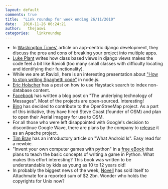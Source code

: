 ```yaml
---
layout: default
comments: true
title:  "Link roundup for week ending 26/11/2010"
date:   2010-11-26 06:24:21
author:   thejaswi
categories:   linkroundup
---
```


-   In [Washington
    Times\'](http://opensource.washingtontimes.com/blog/2010/nov/23/app-centric-django-development-part-1-introduction/)
    article on app-centric django development, they discuss the pros and
    cons of breaking your project into multiple apps.
-   [Luke
    Plant](http://lukeplant.me.uk/blog/posts/class-based-views-and-dry-ravioli/)
    writes how class based views in django views makes the code feel a
    bit like Ravioli (too many small classes with difficulty locating
    and identifying their functionality).
-   While we are at Ravioli, here is an interesting presentation about
    [\"How to stop writing Spaghetti
    code\"](http://www.slideshare.net/sh1mmer/how-to-stop-writing-spaghetti-code)
    in node.js.
-   [Eric
    Holscher](http://ericholscher.com/blog/2010/nov/17/using-haystack-index-non-database-content/)
    has a post on how to use Haystack search to index non-database
    content.
-   [Facebook](http://www.facebook.com/note.php?note_id=454991608919)
    has written a blog post on \"The underlying technology of
    Messages\". Most of the projects are open-sourced. Interesting!
-   [Bing](http://www.bing.com/community/site_blogs/b/maps/archive/2010/11/23/bing-engages-open-maps-community.aspx)
    has decided to contribute to the OpenStreeMap project. As a part of
    this initiative, they have hired Steve Coast (founder of OSM) and
    plan to open their Aerial imagery for use to OSM.
-   For all those who were left disappointed with Google\'s decision to
    discontinue Google Wave, there are plans by the company to
    [release](http://www.h-online.com/open/news/item/Google-Wave-to-become-Apache-project-1141480.html)
    it as an Apache project.
-   [Tim
    Bray](http://www.tbray.org/ongoing/When/201x/2010/11/14/What-Android-Is)
    has an introductory article on \"What Android Is\". Easy read for a
    newbie.
-   \"Invent your own computer games with python\" in a [free
    eBook](http://inventwithpython.com/) that plans to teach the basic
    concepts of writing a game in Python. What makes this effort
    interesting? This book was written to be understandable by kids as
    young as 10 to 12 years old!
-   In probably the biggest news of the week,
    [Novell](http://www.zdnet.co.uk/news/mergers-and-acquisitions/2010/11/23/novell-sold-to-attachmate-for-22bn-40090945/)
    has sold itself to Attachmate for a reported sum of \$2.2bn. Wonder
    who holds the copyrights for Unix now?
